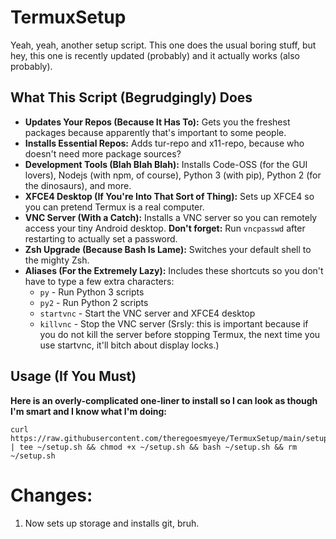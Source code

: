 # TermuxSetup

Yeah, yeah, another setup script. This one does the usual boring stuff, but hey, this one is recently updated (probably) and it actually works (also probably).

## What This Script (Begrudgingly) Does

* **Updates Your Repos (Because It Has To):**  Gets you the freshest packages because apparently that's important to some people.
* **Installs Essential Repos:** Adds tur-repo and x11-repo, because who doesn't need more package sources?
* **Development Tools (Blah Blah Blah):** Installs Code-OSS (for the GUI lovers), Nodejs (with npm, of course), Python 3 (with pip), Python 2 (for the dinosaurs), and more. 
* **XFCE4 Desktop (If You're Into That Sort of Thing):** Sets up XFCE4 so you can pretend Termux is a real computer.
* **VNC Server (With a Catch):** Installs a VNC server so you can remotely access your tiny Android desktop.  **Don't forget:**  Run `vncpasswd` after restarting to actually set a password.
* **Zsh Upgrade (Because Bash Is Lame):** Switches your default shell to the mighty Zsh.
* **Aliases (For the Extremely Lazy):**  Includes these shortcuts so you don't have to type a few extra characters:
    * `py` - Run Python 3 scripts
    * `py2` - Run Python 2 scripts
    * `startvnc` - Start the VNC server and XFCE4 desktop
    * `killvnc` - Stop the VNC server (Srsly: this is important because if you do not kill the server before stopping Termux, the next time you use startvnc, it'll bitch about display locks.)

## Usage (If You Must)

**Here is an overly-complicated one-liner to install so I can look as though I'm smart and I know what I'm doing:**
```
curl https://raw.githubusercontent.com/theregoesmyeye/TermuxSetup/main/setup.sh | tee ~/setup.sh && chmod +x ~/setup.sh && bash ~/setup.sh && rm ~/setup.sh
```

# Changes:
1. Now sets up storage and installs git, bruh.